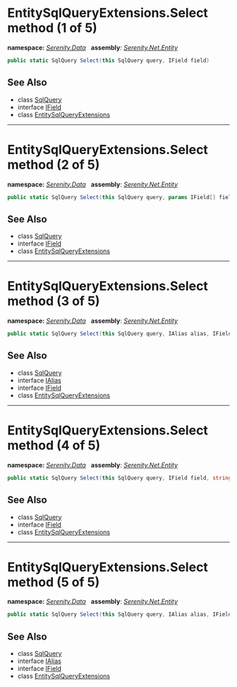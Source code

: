 # EntitySqlQueryExtensions.Select method (1 of 5)
**namespace:** *[Serenity.Data](../../README.md#serenity.data-namespace)*   **assembly**: *[Serenity.Net.Entity](../../README.md)*

```csharp
public static SqlQuery Select(this SqlQuery query, IField field)
```

## See Also

* class [SqlQuery](../Serenity.Net.Data/../SqlQuery.md)
* interface [IField](../Serenity.Net.Data/../IField.md)
* class [EntitySqlQueryExtensions](../EntitySqlQueryExtensions.md)

---

# EntitySqlQueryExtensions.Select method (2 of 5)
**namespace:** *[Serenity.Data](../../README.md#serenity.data-namespace)*   **assembly**: *[Serenity.Net.Entity](../../README.md)*

```csharp
public static SqlQuery Select(this SqlQuery query, params IField[] fields)
```

## See Also

* class [SqlQuery](../Serenity.Net.Data/../SqlQuery.md)
* interface [IField](../Serenity.Net.Data/../IField.md)
* class [EntitySqlQueryExtensions](../EntitySqlQueryExtensions.md)

---

# EntitySqlQueryExtensions.Select method (3 of 5)
**namespace:** *[Serenity.Data](../../README.md#serenity.data-namespace)*   **assembly**: *[Serenity.Net.Entity](../../README.md)*

```csharp
public static SqlQuery Select(this SqlQuery query, IAlias alias, IField field)
```

## See Also

* class [SqlQuery](../Serenity.Net.Data/../SqlQuery.md)
* interface [IAlias](../Serenity.Net.Data/../IAlias.md)
* interface [IField](../Serenity.Net.Data/../IField.md)
* class [EntitySqlQueryExtensions](../EntitySqlQueryExtensions.md)

---

# EntitySqlQueryExtensions.Select method (4 of 5)
**namespace:** *[Serenity.Data](../../README.md#serenity.data-namespace)*   **assembly**: *[Serenity.Net.Entity](../../README.md)*

```csharp
public static SqlQuery Select(this SqlQuery query, IField field, string columnName)
```

## See Also

* class [SqlQuery](../Serenity.Net.Data/../SqlQuery.md)
* interface [IField](../Serenity.Net.Data/../IField.md)
* class [EntitySqlQueryExtensions](../EntitySqlQueryExtensions.md)

---

# EntitySqlQueryExtensions.Select method (5 of 5)
**namespace:** *[Serenity.Data](../../README.md#serenity.data-namespace)*   **assembly**: *[Serenity.Net.Entity](../../README.md)*

```csharp
public static SqlQuery Select(this SqlQuery query, IAlias alias, IField field, string columnName)
```

## See Also

* class [SqlQuery](../Serenity.Net.Data/../SqlQuery.md)
* interface [IAlias](../Serenity.Net.Data/../IAlias.md)
* interface [IField](../Serenity.Net.Data/../IField.md)
* class [EntitySqlQueryExtensions](../EntitySqlQueryExtensions.md)